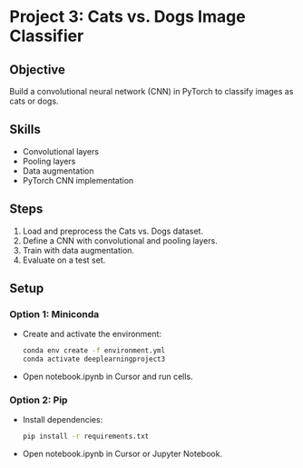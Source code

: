 # Project 3: Cats vs. Dogs Image Classifier

## Objective
Build a convolutional neural network (CNN) in PyTorch to classify images as cats or dogs.

## Skills
- Convolutional layers
- Pooling layers
- Data augmentation
- PyTorch CNN implementation

## Steps
1. Load and preprocess the Cats vs. Dogs dataset.
2. Define a CNN with convolutional and pooling layers.
3. Train with data augmentation.
4. Evaluate on a test set.

## Setup
### Option 1: Miniconda
- Create and activate the environment:
  ```bash
  conda env create -f environment.yml
  conda activate deeplearningproject3
- Open notebook.ipynb in Cursor and run cells.
###  Option 2: Pip
- Install dependencies:
  ```bash
  pip install -r requirements.txt
- Open notebook.ipynb in Cursor or Jupyter Notebook.